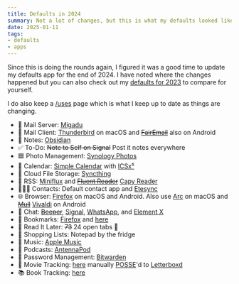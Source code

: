 ```yaml
---
title: Defaults in 2024
summary: Not a lot of changes, but this is what my defaults looked like at the end of 2024
date: 2025-01-11
tags:
- defaults
- apps
---
```


Since this is doing the rounds again, I figured it was a good time to update my defaults app for the end of 2024. I have noted where the changes happened but you can also check out my [defaults for 2023](/articles/defaults-2023/) to compare for yourself.

I do also keep a [/uses](/uses) page which is what I keep up to date as things are changing.

- 📮 Mail Server: [Migadu](https://migadu.com/)
- 📨 Mail Client: [Thunderbird](https://www.thunderbird.net/) on macOS and ~~[FairEmail](https://email.faircode.eu/)~~ also on Android
- 📝 Notes: [Obsidian](https://obsidian.md/)
- ✅ To-Do: ~~Note to Self on Signal~~ Post it notes everywhere
- 🟦 Photo Management: [Synology Photos](https://www.synology.com/en-global/dsm/feature/photos)
- 📆 Calendar: [Simple Calendar](https://f-droid.org/en/packages/com.simplemobiletools.calendar.pro/) with [ICSx⁵](https://icsx5.bitfire.at/)
- 📁 Cloud File Storage: [Syncthing](https://syncthing.net/)
- 📖 RSS: [Miniflux](https://miniflux.app/) and ~~[Fluent Reader](https://hyliu.me/fluent-reader/)~~ [Capy Reader](https://github.com/jocmp/capyreader)
- 🙍🏻‍♂️ Contacts: Default contact app and [Etesync](https://www.etesync.com/)
- 🌐 Browser: [Firefox](https://www.mozilla.org/en-US/firefox/) on macOS and Android. Also use [Arc](https://arc.net/) on macOS and ~~[Mull](https://f-droid.org/en/packages/us.spotco.fennec_dos/)~~ [Vivaldi](https://vivaldi.com/android/) on Android
- 💬 Chat: ~~[Beeper](http://beeper.com/)~~, [Signal](https://signal.org/), [WhatsApp](https://www.whatsapp.com/), and [Element X](https://element.io/download)
- 🔖 Bookmarks: [Firefox](https://www.mozilla.org/en-US/firefox/) and [here](/bookmarks)
- 📑 Read It Later: ~~73~~ 24 open tabs 🫠
- 🛒 Shopping Lists: Notepad by the fridge
- 🎵 Music: [Apple Music](https://www.apple.com/apple-music/)
- 🎤 Podcasts: [AntennaPod](https://antennapod.org/)
- 🔐 Password Management: [Bitwarden](https://bitwarden.com/)
- 🍿 Movie Tracking: [here](/watched) manually [POSSE](https://indieweb.org/POSSE)'d to [Letterboxd](https://letterboxd.com/benji)
- 📚 Book Tracking: [here](/read)
